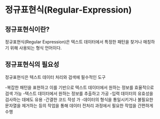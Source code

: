 # 정규표현식(Regular-Expression)
## 정규표현식이란?
정규표현식(Regular Expression)은 텍스트 데이터에서 특정한 패턴을 찾거나 매칭하기 위해 사용되는 형식 언어이다.

## 정규표현식의 필요성
정규표현식은 텍스트 데이터 처리와 검색에 필수적인 도구

-복잡한 패턴을 표현하고 이를 기반으로 텍스트 데이터에서 원하는 정보를 효율적으로 검색 가능
-텍스트 데이터에서 원하는 정보를 추출하고 가공 
-입력 데이터의 유효성을 검사하는 데에도 유용
-간결한 코드 작성 가
-데이터의 형식을 통일시키거나 불필요한 문자열을 제거하는 등의 작업을 통해 데이터 전처리 과정에서 필요한 작업을 간편하게 수행
